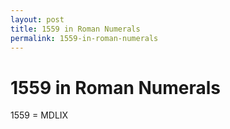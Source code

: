 ```yaml
---
layout: post
title: 1559 in Roman Numerals
permalink: 1559-in-roman-numerals
---
```


# 1559 in Roman Numerals

1559 = MDLIX
